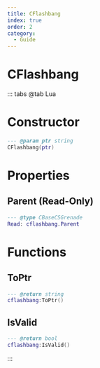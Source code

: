 ```yaml
---
title: CFlashbang
index: true
order: 2
category:
  - Guide
---
```


# CFlashbang

::: tabs
@tab Lua
# Constructor
```lua
--- @param ptr string
CFlashbang(ptr)
```
# Properties
## Parent (Read-Only)
```lua
--- @type CBaseCSGrenade
Read: cflashbang.Parent
```
# Functions
## ToPtr
```lua
--- @return string
cflashbang:ToPtr()
```
## IsValid
```lua
--- @return bool
cflashbang:IsValid()
```

:::